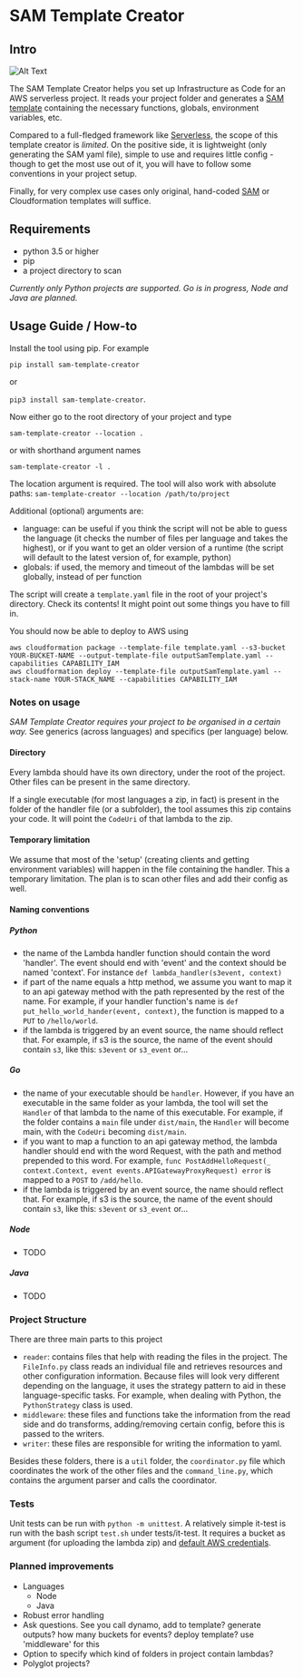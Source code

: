 # SAM Template Creator

## Intro

![Alt Text](https://cl.ly/21b792e2627b/Screen%252520Recording%2525202019-04-21%252520at%25252010.56%252520AM.gif)

The SAM Template Creator helps you set up Infrastructure as Code for an AWS serverless project.
It reads your project folder and generates a [SAM template][1] containing the necessary functions, globals, environment variables, etc.

Compared to a full-fledged framework like [Serverless][2], the scope of this template creator is *limited*. 
On the positive side, it is lightweight (only generating the SAM yaml file), simple to use and requires little config - though to get
the most use out of it, you will have to follow some conventions in your project setup.

Finally, for very complex use cases only original, hand-coded [SAM][1] or Cloudformation templates will suffice.

[1]: https://github.com/awslabs/serverless-application-model/blob/master/versions/2016-10-31.md
[2]: https://serverless.com/

## Requirements

- python 3.5 or higher
- pip
- a project directory to scan 

*Currently only Python projects are supported. Go is in progress, Node and Java are planned.*

## Usage Guide / How-to

Install the tool using pip. For example

`pip install sam-template-creator` 

or 

`pip3 install sam-template-creator`.

Now either go to the root directory of your project and type

`sam-template-creator --location .`

or with shorthand argument names

`sam-template-creator -l .`

The location argument is required. The tool will also work with absolute paths: `sam-template-creator --location /path/to/project`

Additional (optional) arguments are:
- language: can be useful if you think the script will not be able to guess the language (it checks the number of files per language and takes the highest), 
or if you want to get an older version of a runtime (the script will default to the latest version of, for example, python)
- globals: if used, the memory and timeout of the lambdas will be set globally, instead of per function

The script will create a `template.yaml` file in the root of your project's directory. Check its contents! It might point out some things you have to fill in.

You should now be able to deploy to AWS using

```
aws cloudformation package --template-file template.yaml --s3-bucket YOUR-BUCKET-NAME --output-template-file outputSamTemplate.yaml --capabilities CAPABILITY_IAM
aws cloudformation deploy --template-file outputSamTemplate.yaml --stack-name YOUR-STACK_NAME --capabilities CAPABILITY_IAM
```

### Notes on usage

*SAM Template Creator requires your project to be organised in a certain way.* See generics (across languages) and specifics (per language) below.

#### Directory

Every lambda should have its own directory, under the root of the project. Other files can be present in the same directory. 

If a single executable (for most languages a zip, in fact) is present in the folder of the handler file (or a subfolder), 
the tool assumes this zip contains your code. It will point the `CodeUri` of that lambda to the zip.

#### Temporary limitation

We assume that most of the 'setup' (creating clients and getting environment variables) will happen in the file containing the handler. 
This a temporary limitation. The plan is to scan other files and add their config as well.

#### Naming conventions

##### Python

- the name of the Lambda handler function should contain the word 'handler'. The event should end with 'event' and the context should be named 'context'. 
For instance `def lambda_handler(s3event, context)`
- if part of the name equals a http method, we assume you want to map it to an api gateway method with the path represented by the rest of the name. 
For example, if your handler function's name is `def put_hello_world_hander(event, context)`, the function is mapped to a `PUT` to `/hello/world`.
- if the lambda is triggered by an event source, the name should reflect that. 
For example, if s3 is the source, the name of the event should contain `s3`, like this: `s3event` or `s3_event` or...

##### Go

- the name of your executable should be `handler`. However, if you have an executable in the same folder as your lambda, the tool will set the `Handler`
of that lambda to the name of this executable. For example, if the folder contains a `main` file under `dist/main`, the `Handler` will become main, with
the `CodeUri` becoming `dist/main`. 
- if you want to map a function to an api gateway method, the lambda handler should end with the word Request, with the path and method prepended to this word.
For example, `func PostAddHelloRequest(_ context.Context, event events.APIGatewayProxyRequest) error` is mapped to a `POST` to `/add/hello`.
- if the lambda is triggered by an event source, the name should reflect that. 
For example, if s3 is the source, the name of the event should contain `s3`, like this: `s3event` or `s3_event` or...

##### Node

- TODO

##### Java

- TODO

### Project Structure

There are three main parts to this project
- `reader`: contains files that help with reading the files in the project. The `FileInfo.py` class reads an individual file and retrieves
resources and other configuration information. Because files will look very different depending on the language, it uses the strategy pattern
to aid in these language-specific tasks. For example, when dealing with Python, the `PythonStrategy` class is used.
- `middleware`: these files and functions take the information from the read side and do transforms, adding/removing certain config, before this is
passed to the writers.
- `writer`: these files are responsible for writing the information to yaml.

Besides these folders, there is a `util` folder, the `coordinator.py` file which coordinates the work of the other files and the `command_line.py`,
which contains the argument parser and calls the coordinator.

### Tests

Unit tests can be run with `python -m unittest`. A relatively simple it-test is run with the bash script `test.sh` under tests/it-test.
It requires a bucket as argument (for uploading the lambda zip) and [default AWS credentials][3].

[3]: https://docs.aws.amazon.com/polly/latest/dg/setup-aws-cli.html

### Planned improvements

* Languages
    * Node
    * Java 
* Robust error handling 
* Ask questions. See you call dynamo, add to template? generate outputs? how many buckets for events? deploy template? use 'middleware' for this 
* Option to specify which kind of folders in project contain lambdas?  
* Polyglot projects?
